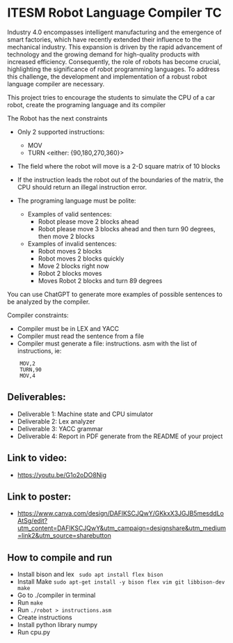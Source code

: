 # ITESM Robot Language Compiler TC

Industry 4.0 encompasses intelligent manufacturing and the emergence of smart factories, which have recently extended their influence to the mechanical industry. This expansion is driven by the rapid advancement of technology and the growing demand for high-quality products with increased efficiency. Consequently, the role of robots has become crucial, highlighting the significance of robot programming languages. To address this challenge, the development and implementation of a robust robot language compiler are necessary.

This project tries to encourage the students to simulate the CPU of a car robot, create the programing language and its compiler

The Robot has the next constraints

* Only 2 supported instructions: 
	* MOV <num of blocks to move>
	* TURN <either: {90,180,270,360}>

* The field where the robot will move is a 2-D square matrix of 10 blocks

* If the instruction leads the robot out of the boundaries of the matrix, the CPU should return an illegal instruction error. 

* The programing language must be polite: 
	* Examples of valid sentences: 
		* Robot please move 2 blocks ahead
		* Robot please move 3 blocks ahead and then turn 90 degrees, then move 2 blocks
	* Examples of invalid sentences:
		* Robot moves 2 blocks
		* Robot moves 2 blocks quickly
		* Move 2 blocks right now
		* Robot  2 blocks moves
		* Moves Robot 2 blocks and turn 89 degrees

You can use ChatGPT to generate more examples of possible sentences to be analyzed by the compiler.

Compiler constraints: 

* Compiler must be in LEX and YACC
* Compiler must read the sentence from a file
* Compiler must generate a file: instructions. asm with the list of instructions, ie:

```
	MOV,2
	TURN,90
	MOV,4
```

## Deliverables: 

* Deliverable 1: Machine state and CPU simulator
* Deliverable 2: Lex analyzer
* Deliverable 3: YACC grammar
* Deliverable 4: Report in PDF generate from the README of your project

## Link to video:
* https://youtu.be/G1o2oDO8Nig
## Link to poster:
* https://www.canva.com/design/DAFlKSCJQwY/GKkxX3JGJB5mesddLoAtSg/edit?utm_content=DAFlKSCJQwY&utm_campaign=designshare&utm_medium=link2&utm_source=sharebutton

## How to compile and run
* Install bison and lex
` sudo apt install flex bison`
* Install Make
` sudo apt-get install -y bison flex vim git libbison-dev make `
* Go to ./compiler in terminal
* Run `make`
* Run `./robot > instructions.asm`
* Create instructions
* Install python library numpy
* Run cpu.py


